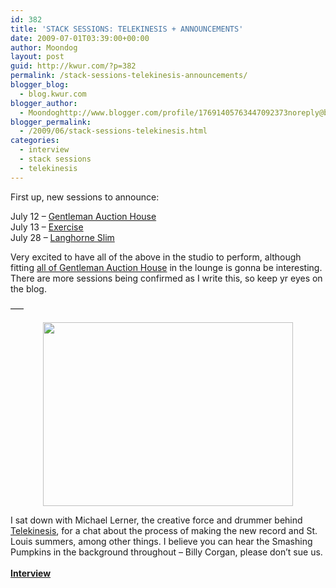 ```yaml
---
id: 382
title: 'STACK SESSIONS: TELEKINESIS + ANNOUNCEMENTS'
date: 2009-07-01T03:39:00+00:00
author: Moondog
layout: post
guid: http://kwur.com/?p=382
permalink: /stack-sessions-telekinesis-announcements/
blogger_blog:
  - blog.kwur.com
blogger_author:
  - Moondoghttp://www.blogger.com/profile/17691405763447092373noreply@blogger.com
blogger_permalink:
  - /2009/06/stack-sessions-telekinesis.html
categories:
  - interview
  - stack sessions
  - telekinesis
---
```

<div class="pf-content">
  <p>
    First up, new sessions to announce:
  </p>
  
  <p>
    July 12 &#8211; <a href="http://www.myspace.com/gentlemanauctionhouse">Gentleman Auction House</a><br />July 13 &#8211; <a href="http://www.myspace.com/exerciseaudio">Exercise</a><br />July 28 &#8211; <a href="http://www.myspace.com/langhorneslim">Langhorne Slim</a>
  </p>
  
  <p>
    Very excited to have all of the above in the studio to perform, although fitting <a href="http://1.bp.blogspot.com/_VZN1v4y6WPg/SK36i4kqZOI/AAAAAAAADP8/p7lUWyIFxmU/s400/Gentleman+Auction+House.jpg">all of Gentleman Auction House</a> in the lounge is gonna be interesting. There are more sessions being confirmed as I write this, so keep yr eyes on the blog.
  </p>
  
  <p>
    &#8212;&#8211;
  </p>
  
  <p>
    <a onblur="try {parent.deselectBloggerImageGracefully();} catch(e) {}" href="http://www.kwur.com/blog/uploaded_images/telekinesis-799283.jpg"><img style="margin: 0px auto 10px; display: block; text-align: center; cursor: pointer; width: 400px; height: 294px;" src="http://www.kwur.com/blog/uploaded_images/telekinesis-799281.jpg" alt="" border="0" /></a>
  </p>
  
  <p>
    I sat down with Michael Lerner, the creative force and drummer behind <a href="http://www.myspace.com/telekinesismusic">Telekinesis</a>, for a chat about the process of making the new record and St. Louis summers, among other things. I believe you can hear the Smashing Pumpkins in the background throughout &#8211; Billy Corgan, please don&#8217;t sue us.<br /><span style="font-weight:bold;"><a href="http://www.megaupload.com/?d=4HWJSJLH"><br />Interview</a></span>
  </p>
</div>